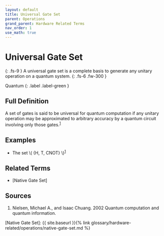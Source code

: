 ```yaml
---
layout: default
title: Universal Gate Set
parent: Operations
grand_parent: Hardware Related Terms
nav_order: 1
use_math: true
---
```


# Universal Gate Set
{: .fs-9 }
A universal gate set is a complete basis to generate any unitary operation on a quantum system.
{: .fs-6 .fw-300 }

Quantum
{: .label .label-green }

## Full Definition

A set of gates is said to be universal for quantum computation if any unitary operation may be approximated to arbitrary accuracy by a quantum circuit involving only those gates.<sup>[1](#src_1)</sup>

## Examples

- The set \\( \{H, T, CNOT\} \\)<sup>[1](#src_1)</sup>


<!-- ## Synonyms

-  -->

## Related Terms
- [Native Gate Set]

## Sources
1. Nielsen, Michael A., and Isaac Chuang. 2002 Quantum computation and quantum information.

[Native Gate Set]: {{ site.baseurl }}{% link glossary/hardware-related/operations/native-gate-set.md %}
